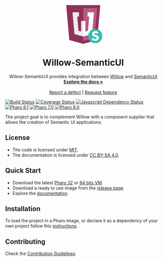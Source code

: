 <p align="center"><img src="assets/logos/128x128.png">
 <h1 align="center">Willow-SemanticUI</h1>
  <p align="center">
    Willow-SemanticUI provides integration between <a href="https://github.com/ba-st/Willow">Willow</a> and <a href="https://semantic-ui.com/">SemanticUI</a>
    <br>
    <a href="docs/"><strong>Explore the docs »</strong></a>
    <br>
    <br>
    <a href="https://github.com/ba-st/Willow-SemanticUI/issues/new?labels=Type%3A+Defect">Report a defect</a>
    |
    <a href="https://github.com/ba-st/Willow-SemanticUI/issues/new?labels=Type%3A+Feature">Request feature</a>
  </p>
</p>

[![Build Status](https://github.com/ba-st/Willow-SemanticUI/workflows/Build/badge.svg?branch=release-candidate)](https://github.com/ba-st/Willow-Bootstrap/actions?query=workflow%3ABuild)
[![Coverage Status](https://codecov.io/github/ba-st/Willow-SemanticUI/coverage.svg?branch=release-candidate)](https://codecov.io/gh/ba-st/Willow-Bootstrap/branch/release-candidate)
[![Javascript Dependency Status](https://david-dm.org/ba-st/Willow-SemanticUI.svg)](https://david-dm.org/ba-st/Willow-SemanticUI)
[![Pharo 6.1](https://img.shields.io/badge/Pharo-6.1-informational)](https://pharo.org)
[![Pharo 7.0](https://img.shields.io/badge/Pharo-7.0-informational)](https://pharo.org)
[![Pharo 8.0](https://img.shields.io/badge/Pharo-8.0-informational)](https://pharo.org)

The project goal is to complement Willow with a component supplier that allows the creation of Semantic UI applications.

## License
- The code is licensed under [MIT](LICENSE).
- The documentation is licensed under [CC BY-SA 4.0](http://creativecommons.org/licenses/by-sa/4.0/).

## Quick Start

- Download the latest [Pharo 32](https://get.pharo.org/) or [64 bits VM](https://get.pharo.org/64/).
- Download a ready to use image from the [release page](https://github.com/ba-st/Willow-SemanticUI/releases/latest)
- Explore the [documentation](docs/)

## Installation

To load the project in a Pharo image, or declare it as a dependency of your own project follow this [instructions](docs/Installation.md).

## Contributing

Check the [Contribution Guidelines](CONTRIBUTING.md)
